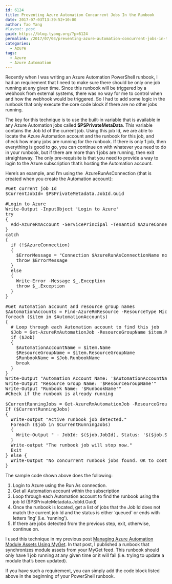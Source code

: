 ```yaml
---
id: 6124
title: Preventing Azure Automation Concurrent Jobs In the Runbook
date: 2017-07-03T13:39:52+10:00
author: Tao Yang
#layout: post
guid: https://blog.tyang.org/?p=6124
permalink: /2017/07/03/preventing-azure-automation-concurrent-jobs-in-the-runbook/
categories:
  - Azure
tags:
  - Azure
  - Azure Automation
---
```

Recently when I was writing an Azure Automation PowerShell runbook, I had an requirement that I need to make sure there should be only one job running at any given time. Since this runbook will be triggered by a webhook from external systems, there was no way for me to control when and how the webhook would be triggered. So I had to add some logic in the runbook that only execute the core code block if there are no other jobs running.

The key for this technique is to use the built-in variable that is available in any Azure Automation jobs called <strong>$PSPrivateMetaData</strong>. This variable contains the Job Id of the current job. Using this job Id, we are able to locate the Azure Automation account and the runbook for this job, and check how many jobs are running for the runbook. If there is only 1 job, then everything is good to go, you can continue on with whatever you need to do in your runbook, but if there are more than 1 jobs are running, then exit straightaway. The only pre-requisite is that you need to provide a way to login to the Azure subscription that’s hosting the Automation account.

Here’s an example, and I’m using the  AzureRunAsConnection (that is created when you create the Automation account):
<pre language="PowerShell">#Get current job Id
$CurrentJobId= $PSPrivateMetadata.JobId.Guid

#Login to Azure
Write-Output -InputObject 'Login to Azure'
try
{
  Add-AzureRmAccount -ServicePrincipal -TenantId $AzureConnection.TenantId -ApplicationId $AzureConnection.ApplicationId -CertificateThumbprint $AzureConnection.CertificateThumbprint
}
catch 
{
  if (!$AzureConnection)
  {
    $ErrorMessage = "Connection $AzureRunAsConnectionName not found."
    throw $ErrorMessage
  }
  else
  {
    Write-Error -Message $_.Exception
    throw $_.Exception
  }
}

#Get Automation account and resource group names
$AutomationAccounts = Find-AzureRmResource -ResourceType Microsoft.Automation/AutomationAccounts
foreach ($item in $AutomationAccounts) 
{
  # Loop through each Automation account to find this job
  $Job = Get-AzureRmAutomationJob -ResourceGroupName $item.ResourceGroupName -AutomationAccountName $item.Name -Id $CurrentJobId -ErrorAction SilentlyContinue
  if ($Job) 
  {
    $AutomationAccountName = $item.Name
    $ResourceGroupName = $item.ResourceGroupName
    $RunbookName = $Job.RunbookName
    break
  }
}
Write-Output "Automation Account Name: '$AutomationAccountName'"
Write-Output "Resource Group Name: '$ResourceGroupName'"
Write-Output "Runbook Name: '$RunbookName'"
#Check if the runbook is already running

$CurrentRunningJobs = Get-AzureRmAutomationJob -ResourceGroupName $ResourceGroupName -AutomationAccountName $AutomationAccountName -RunbookName $RunbookName | Where-object {($_.Status -imatch '\w+ing$' -or $_.Status -imatch 'queued') -and $_.JobId.tostring() -ine $CurrentJobId}
If ($CurrentRunningJobs)
{
  Write-output "Active runbook job detected."
  Foreach ($job in $CurrentRunningJobs)
  {
    Write-Output " - JobId: $($job.JobId), Status: '$($job.Status)'."
  }
  Write-output "The runbook job will stop now."
  Exit
} else {
  Write-Output "No concurrent runbook jobs found. OK to continue."
}
</pre>
The sample code shown above does the following:
<ol>
 	<li>Login to Azure using the Run As connection.</li>
 	<li>Get all Automation account within the subscription</li>
 	<li>Loop through each Automation account to find the runbook using the job Id ($PSPrivateMetadata.JobId.Guid)</li>
 	<li>Once the runbook is located, get a list of jobs that the Job Id does not match the current job Id and the status is either ‘queued’ or ends with letters ‘ing’ (i.e. ‘running').</li>
 	<li>If there are jobs detected from the previous step, exit, otherwise, continue on.</li>
</ol>
I used this technique in my previous post <a href="https://blog.tyang.org/2017/02/17/managing-azure-automation-module-assets-using-myget/">Managing Azure Automation Module Assets Using MyGet</a>. In that post, I published a runbook that synchronizes module assets from your MyGet feed. This runbook should only have 1 job running at any given time or it will fail (i.e. trying to update a module that’s been updated).

If you have such a requirement, you can simply add the code block listed above in the beginning of your PowerShell runbook.
